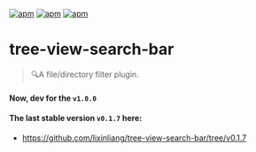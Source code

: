 [![apm](https://img.shields.io/apm/l/tree-view-search-bar.svg?style=flat-square)](https://atom.io/packages/tree-view-search-bar)
[![apm](https://img.shields.io/apm/v/tree-view-search-bar.svg?style=flat-square)](https://atom.io/packages/tree-view-search-bar)
[![apm](https://img.shields.io/apm/dm/tree-view-search-bar.svg?style=flat-square)](https://atom.io/packages/tree-view-search-bar)


# tree-view-search-bar
> 🔍A file/directory filter plugin.


#### Now, dev for the `v1.0.0`

#### The last stable version `v0.1.7` here:
* https://github.com/lixinliang/tree-view-search-bar/tree/v0.1.7
